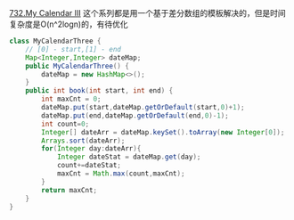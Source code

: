 [732.My Calendar III](https://leetcode-cn.com/problems/my-calendar-iii/)
这个系列都是用一个基于差分数组的模板解决的，但是时间复杂度是O\(n^2logn\)的，有待优化
```java
class MyCalendarThree {
    // [0] - start,[1] - end
    Map<Integer,Integer> dateMap;
    public MyCalendarThree() {
        dateMap = new HashMap<>();
    }
    public int book(int start, int end) {
        int maxCnt = 0;
        dateMap.put(start,dateMap.getOrDefault(start,0)+1);
        dateMap.put(end,dateMap.getOrDefault(end,0)-1);
        int count=0;
        Integer[] dateArr = dateMap.keySet().toArray(new Integer[0]);
        Arrays.sort(dateArr);
        for(Integer day:dateArr){
            Integer dateStat = dateMap.get(day);
            count+=dateStat;
            maxCnt = Math.max(count,maxCnt);
        }
        return maxCnt;
    }
}
```
